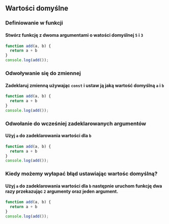 ## Wartości domyślne


### Definiowanie w funkcji

#### Stwórz funkcję z dwoma argumentami o watości domyślnej `5` i `3`

```javascript
function add(a, b) {
  return a + b
}
console.log(add());
```

### Odwoływanie się do zmiennej

#### Zadeklaruj zmienną używając `const` i ustaw ją jaką wartość domyślną `a` i `b`

```javascript
function add(a, b) {
  return a + b
}
console.log(add());
```

### Odwołanie do wcześniej zadeklarowanych argumentów

#### Użyj `a` do zadeklarowania wartości dla `b`

```javascript
function add(a, b) {
  return a + b
}
console.log(add());
```

### Kiedy możemy wyłapać błąd ustawiając wartośc domyślną?

#### Użyj `a` do zadeklarowania wartości dla `b` następnie uruchom funkcję dwa razy przekazując `2` argumenty oraz jeden argument.

```javascript
function add(a, b) {
  return a + b
}
console.log(add());
```
